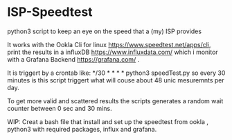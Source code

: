# ISP-Speedtest
python3 script to keep an eye on the speed that a (my) ISP provides

It works with the Ookla Cli for linux https://www.speedtest.net/apps/cli, print the results in a influxDB https://www.influxdata.com/ which i monitor with a Grafana Backend https://grafana.com/ .

It is triggert by a crontab like:
*/30    *       *       *       *       python3         speedTest.py
so every 30 minutes is this script triggert what will couse about 48 unic mesuremnts per day.


To get more valid and scattered results the scripts generates a random wait counter between 0 sec and 30 mins.

WIP:
Creat a bash file that install and set up the speedtest from ookla , python3 with required packages, influx and grafana.
